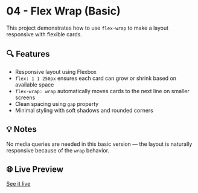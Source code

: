 # 04 - Flex Wrap (Basic)

This project demonstrates how to use `flex-wrap` to make a layout responsive with flexible cards.

## 🔍 Features

- Responsive layout using Flexbox
- `flex: 1 1 250px` ensures each card can grow or shrink based on available space
- `flex-wrap: wrap` automatically moves cards to the next line on smaller screens
- Clean spacing using `gap` property
- Minimal styling with soft shadows and rounded corners

## 💡 Notes

No media queries are needed in this basic version — the layout is naturally responsive because of the `wrap` behavior.

## 🌐 Live Preview

[See it live](https://cholidmawardi.github.io/frontend-learning-journey/02-flexbox/04-flex-wrap/)